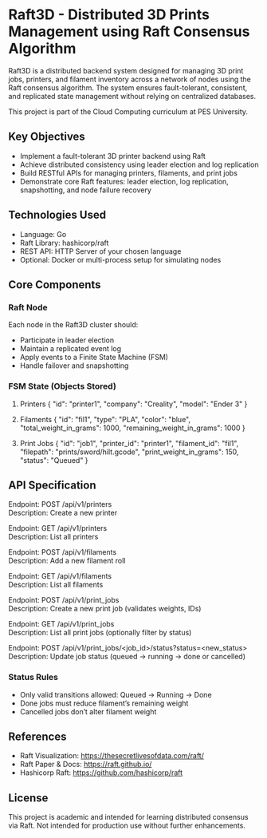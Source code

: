 # Raft3D - Distributed 3D Prints Management using Raft Consensus Algorithm

Raft3D is a distributed backend system designed for managing 3D print jobs, printers, and filament inventory across a network of nodes using the Raft consensus algorithm. The system ensures fault-tolerant, consistent, and replicated state management without relying on centralized databases.

This project is part of the Cloud Computing curriculum at PES University.

## Key Objectives

- Implement a fault-tolerant 3D printer backend using Raft
- Achieve distributed consistency using leader election and log replication
- Build RESTful APIs for managing printers, filaments, and print jobs
- Demonstrate core Raft features: leader election, log replication, snapshotting, and node failure recovery

## Technologies Used

- Language: Go 
- Raft Library: hashicorp/raft
- REST API: HTTP Server of your chosen language
- Optional: Docker or multi-process setup for simulating nodes

## Core Components

### Raft Node

Each node in the Raft3D cluster should:
- Participate in leader election
- Maintain a replicated event log
- Apply events to a Finite State Machine (FSM)
- Handle failover and snapshotting

### FSM State (Objects Stored)

1. Printers
{
  "id": "printer1",
  "company": "Creality",
  "model": "Ender 3"
}

2. Filaments
{
  "id": "fil1",
  "type": "PLA",
  "color": "blue",
  "total_weight_in_grams": 1000,
  "remaining_weight_in_grams": 1000
}

3. Print Jobs
{
  "id": "job1",
  "printer_id": "printer1",
  "filament_id": "fil1",
  "filepath": "prints/sword/hilt.gcode",
  "print_weight_in_grams": 150,
  "status": "Queued"
}

## API Specification

Endpoint: POST /api/v1/printers  
Description: Create a new printer

Endpoint: GET /api/v1/printers  
Description: List all printers

Endpoint: POST /api/v1/filaments  
Description: Add a new filament roll

Endpoint: GET /api/v1/filaments  
Description: List all filaments

Endpoint: POST /api/v1/print_jobs  
Description: Create a new print job (validates weights, IDs)

Endpoint: GET /api/v1/print_jobs  
Description: List all print jobs (optionally filter by status)

Endpoint: POST /api/v1/print_jobs/<job_id>/status?status=<new_status>  
Description: Update job status (queued → running → done or cancelled)

### Status Rules

- Only valid transitions allowed: Queued → Running → Done
- Done jobs must reduce filament’s remaining weight
- Cancelled jobs don’t alter filament weight

## References

- Raft Visualization: https://thesecretlivesofdata.com/raft/
- Raft Paper & Docs: https://raft.github.io/
- Hashicorp Raft: https://github.com/hashicorp/raft

## License

This project is academic and intended for learning distributed consensus via Raft. Not intended for production use without further enhancements.
